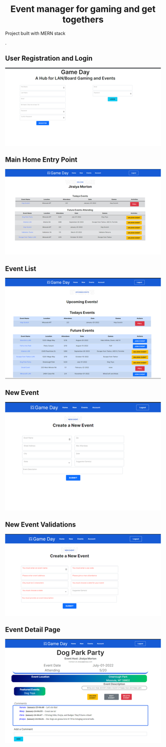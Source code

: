 <h1 align="center">Event manager for gaming and get togethers</h1>
  <p>Project built with MERN stack</p>. 
<h2>User Registration and Login</h2>

<p align="center">  
  <img src="https://github.com/Mortr0n/Game-Day-Events/blob/master/Project%20Plans/ReadmePics/GameDayLogReg.png" />
</p>
<h2>Main Home Entry Point</h2>
<p align="center">
  <img src="https://github.com/Mortr0n/Game-Day-Events/blob/master/Project%20Plans/ReadmePics/GameDayHome.png" />
</p>
<h2>Event List</h2>
<p align="center"> 
  <img src="https://github.com/Mortr0n/Game-Day-Events/blob/master/Project%20Plans/ReadmePics/GameDayEventList.png" />
</p>
<h2>New Event</h2> 
<p align="center">
  <img src="https://github.com/Mortr0n/Game-Day-Events/blob/master/Project%20Plans/ReadmePics/GameDayNewEvent.png" />
</p>
<h2>New Event Validations</h2>
<p align="center">
  <img src="https://github.com/Mortr0n/Game-Day-Events/blob/master/Project%20Plans/ReadmePics/GameDayNewEventValidations.png" />
</p>
<h2>Event Detail Page</h2>
<p align="center">
  <img src="https://github.com/Mortr0n/Game-Day-Events/blob/master/Project%20Plans/ReadmePics/GameDayDetailPage.png" />
</p>  
